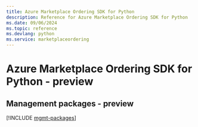 ```yaml
---
title: Azure Marketplace Ordering SDK for Python
description: Reference for Azure Marketplace Ordering SDK for Python
ms.date: 09/06/2024
ms.topic: reference
ms.devlang: python
ms.service: marketplaceordering
---
```

# Azure Marketplace Ordering SDK for Python - preview

## Management packages - preview
[!INCLUDE [mgmt-packages](marketplace-ordering-mgmt-index.md)]